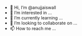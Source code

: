 



- 👋 Hi, I’m @anujjaiswall
- 👀 I’m interested in ...
- 🌱 I’m currently learning ...
- 💞️ I’m looking to collaborate on ...
- 📫 How to reach me ...

<!---
anujjaiswall/anujjaiswall is a ✨ special ✨ repository because its `README.md` (this file) appears on your GitHub profile.
You can click the Preview link to take a look at your changes.
--->
